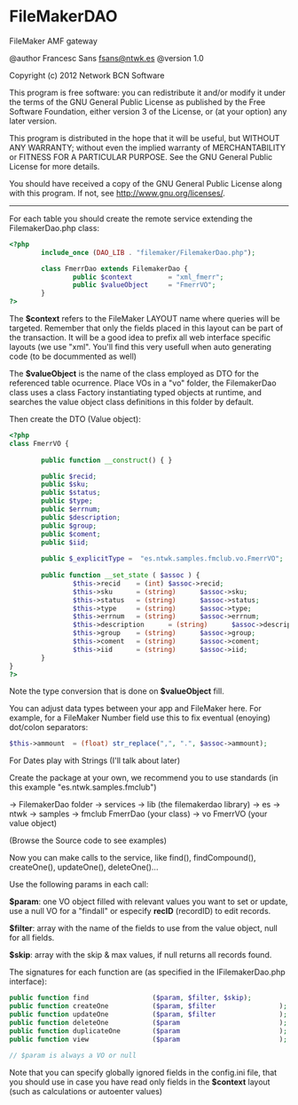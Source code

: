 FileMakerDAO
============

FileMaker AMF gateway


@author Francesc Sans fsans@ntwk.es
@version 1.0

Copyright (c) 2012 Network BCN Software
  
This program is free software: you can redistribute it and/or modify
it under the terms of the GNU General Public License as published by
the Free Software Foundation, either version 3 of the License, or
(at your option) any later version.

This program is distributed in the hope that it will be useful,
but WITHOUT ANY WARRANTY; without even the implied warranty of
MERCHANTABILITY or FITNESS FOR A PARTICULAR PURPOSE.  See the
GNU General Public License for more details.

You should have received a copy of the GNU General Public License
along with this program.  If not, see <http://www.gnu.org/licenses/>.
 
 
------------------------------------------------------------------------------
 
 
 
 
For each table you should create the remote service extending the FilemakerDao.php class:

```php
<?php
        include_once (DAO_LIB . "filemaker/FilemakerDao.php");

        class FmerrDao extends FilemakerDao {
                public $context         = "xml_fmerr";
                public $valueObject     = "FmerrVO";
        }
?>
```
 
The **$context** refers to the FileMaker LAYOUT name where queries will be targeted. Remember that only the fields placed in this layout can be part of the transaction. It will be a good idea to prefix all web interface specific layouts (we use "xml". You'll find this very usefull when auto generating code (to be docummented as well)
 
The **$valueObject** is the name of the class employed as DTO for the referenced table ocurrence. Place VOs in a "vo" folder, the FilemakerDao class uses a class Factory instantiating typed objects at runtime, and searches the value object class definitions in this folder by default.
 
Then create the DTO (Value object):
   
 
```php
<?php
class FmerrVO {
        
        public function __construct() { }

        public $recid;
        public $sku; 
        public $status; 
        public $type; 
        public $errnum; 
        public $description; 
        public $group; 
        public $coment; 
        public $iid;
        
        public $_explicitType =  "es.ntwk.samples.fmclub.vo.FmerrVO";
        
        public function __set_state ( $assoc ) {
                $this->recid    = (int) $assoc->recid;
                $this->sku      = (string)      $assoc->sku;
                $this->status   = (string)      $assoc->status;
                $this->type     = (string)      $assoc->type;
                $this->errnum   = (string)      $assoc->errnum;
                $this->description      = (string)      $assoc->description;
                $this->group    = (string)      $assoc->group;
                $this->coment   = (string)      $assoc->coment;
                $this->iid      = (string)      $assoc->iid;
        }
}
?>
```

Note the type conversion that is done on **$valueObject** fill.

You can adjust data types between your app and FileMaker here. For example, for a FileMaker Number field use this to fix eventual (enoying) dot/colon separators:

```php
$this->ammount  = (float) str_replace(",", ".", $assoc->ammount);
```

For Dates play with Strings (I'll talk about later)

Create the package at your own, we recommend you to use standards (in this example "es.ntwk.samples.fmclub")

 -> FilemakerDao folder
     -> services
         -> lib (the filemakerdao library)
         -> es
             -> ntwk
                 -> samples
                     -> fmclub
                         FmerrDao (your class)
                         -> vo
                             FmerrVO (your value object)
 
(Browse the Source code to see examples)
 
Now you can make calls to the service, like find(), findCompound(), createOne(), updateOne(), deleteOne()...
 
Use the following params in each call:
 
**$param**: one VO object filled with relevant values you want to set or update, use a null VO for a "findall" or especify **recID** (recordID) to edit records. 
 
**$filter**: array with the name of the fields to use from the value object, null for all fields. 
 
**$skip**: array with the skip & max values, if null returns all records found. 
 
 
The signatures for each function are (as specified in the IFilemakerDao.php interface): 
 
```php
public function find                ($param, $filter, $skip);
public function createOne           ($param, $filter                );
public function updateOne           ($param, $filter                );
public function deleteOne           ($param                         );
public function duplicateOne        ($param                         );
public function view                ($param                         );
    
// $param is always a VO or null
```

Note that you can specify globally ignored fields in the config.ini file, that you should use in case you have read only fields in the **$context** layout (such as calculations or autoenter values)



